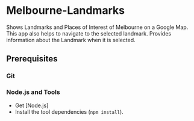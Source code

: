 # Melbourne-Landmarks
Shows Landmarks and Places of Interest of Melbourne on a Google Map. 
This app also helps to navigate to the selected landmark.
Provides information about the Landmark when it is selected.

## Prerequisites

### Git

### Node.js and Tools

- Get [Node.js]
- Install the tool dependencies (`npm install`).
